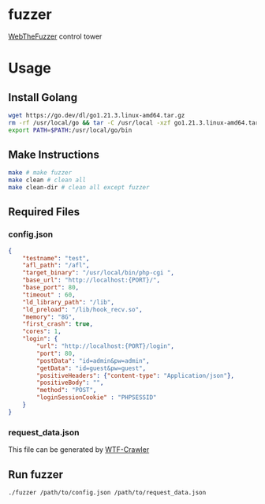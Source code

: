 # fuzzer
[WebTheFuzzer](https://github.com/BoB-WebFuzzing/WTFuzzer-PHP) control tower

# Usage
## Install Golang

```bash
wget https://go.dev/dl/go1.21.3.linux-amd64.tar.gz
rm -rf /usr/local/go && tar -C /usr/local -xzf go1.21.3.linux-amd64.tar.gz
export PATH=$PATH:/usr/local/go/bin
```

## Make Instructions

```bash
make # make fuzzer
make clean # clean all
make clean-dir # clean all except fuzzer
```

## Required Files
### config.json

```json
{
    "testname": "test",
    "afl_path": "/afl",
    "target_binary": "/usr/local/bin/php-cgi ",
    "base_url": "http://localhost:{PORT}/",
    "base_port": 80,
    "timeout" : 60,
    "ld_library_path": "/lib",
    "ld_preload": "/lib/hook_recv.so",
    "memory": "8G",
    "first_crash": true,
    "cores": 1,
    "login": {
        "url": "http://localhost:{PORT}/login",
        "port": 80,
        "postData": "id=admin&pw=admin",
        "getData": "id=guest&pw=guest",
        "positiveHeaders": {"content-type": "Application/json"},
        "positiveBody": "",
        "method": "POST",
        "loginSessionCookie" : "PHPSESSID"
    }
}
```

### request_data.json
This file can be generated by [WTF-Crawler](https://github.com/BoB-WebFuzzing/WTF-Crawler)

## Run fuzzer

```bash
./fuzzer /path/to/config.json /path/to/request_data.json
```
